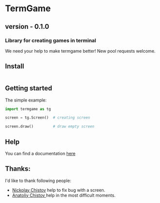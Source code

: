 # TermGame
## version - 0.1.0

### Library for creating games in terminal

We need your help to make termgame better!
New pool requests welcome.

## Install
```
```

## Getting started
The simple example:
```python
import termgame as tg

screen = tg.Screen()  # creating screen

screen.draw()         # draw empty screen
```
## Help
You can find a documentation [here](https://github.com/wchistow/TermGame/blob/master/DOCUMENTATION.md)

## Thanks:
I'd like to thank following people:
 + [Nickolay Chistov](https://github.com/nchistov) help to fix bug with a screen.
 + [Anatoliy Chistov ](https://github.com/FrCln) help in the most difficult moments.
